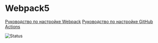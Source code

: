 # Webpack5

[Руководство по настройке Webpack](https://webpack.js.org/guides/)
[Руководство по настройке GitHub Actions](https://docs.github.com/en/actions/quickstart)



![Status](https://github.com/SBoyarkin/animation-js/actions/workflows/web.yml/badge.svg)
